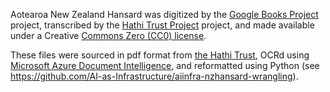 Aotearoa New Zealand Hansard was digitized by the [Google Books Project](https://books.google.com) project, transcribed by the [Hathi Trust Project](https://hathitrust.org) project, and made available under a Creative [Commons Zero (CC0) license](https://creativecommons.org/public-domain/cc0/). 

These files were sourced in pdf format from [the Hathi Trust](https://babel.hathitrust.org/cgi/mb?a=listis&c=71329709), OCRd using [Microsoft Azure Document Intelligence](https://azure.microsoft.com/en-us/products/ai-services/ai-document-intelligence), and reformatted using Python (see https://github.com/AI-as-Infrastructure/aiinfra-nzhansard-wrangling).